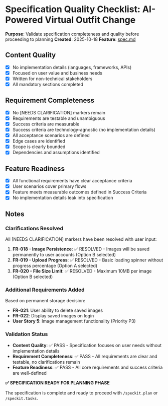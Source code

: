 # Specification Quality Checklist: AI-Powered Virtual Outfit Change

**Purpose**: Validate specification completeness and quality before proceeding to planning
**Created**: 2025-10-18
**Feature**: [spec.md](../spec.md)

## Content Quality

- [x] No implementation details (languages, frameworks, APIs)
- [x] Focused on user value and business needs
- [x] Written for non-technical stakeholders
- [x] All mandatory sections completed

## Requirement Completeness

- [x] No [NEEDS CLARIFICATION] markers remain
- [x] Requirements are testable and unambiguous
- [x] Success criteria are measurable
- [x] Success criteria are technology-agnostic (no implementation details)
- [x] All acceptance scenarios are defined
- [x] Edge cases are identified
- [x] Scope is clearly bounded
- [x] Dependencies and assumptions identified

## Feature Readiness

- [x] All functional requirements have clear acceptance criteria
- [x] User scenarios cover primary flows
- [x] Feature meets measurable outcomes defined in Success Criteria
- [x] No implementation details leak into specification

## Notes

### Clarifications Resolved

All [NEEDS CLARIFICATION] markers have been resolved with user input:

1. **FR-018 - Image Persistence**: ✅ RESOLVED - Images will be saved permanently to user accounts (Option B selected)
2. **FR-019 - Upload Progress**: ✅ RESOLVED - Basic loading spinner without progress percentage (Option A selected)
3. **FR-020 - File Size Limit**: ✅ RESOLVED - Maximum 10MB per image (Option B selected)

### Additional Requirements Added

Based on permanent storage decision:
- **FR-021**: User ability to delete saved images
- **FR-022**: Display saved images on login
- **User Story 5**: Image management functionality (Priority P3)

### Validation Status

- **Content Quality**: ✅ PASS - Specification focuses on user needs without implementation details
- **Requirement Completeness**: ✅ PASS - All requirements are clear and testable, no clarifications remain
- **Feature Readiness**: ✅ PASS - All core requirements and success criteria are well-defined

**✅ SPECIFICATION READY FOR PLANNING PHASE**

The specification is complete and ready to proceed with `/speckit.plan` or `/speckit.tasks`.
